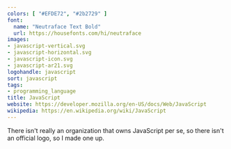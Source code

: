```yaml
---
colors: [ "#EFDE72", "#2b2729" ]
font:
  name: "Neutraface Text Bold"
  url: https://housefonts.com/hi/neutraface
images:
- javascript-vertical.svg
- javascript-horizontal.svg
- javascript-icon.svg
- javascript-ar21.svg
logohandle: javascript
sort: javascript
tags:
- programming_language
title: JavaScript
website: https://developer.mozilla.org/en-US/docs/Web/JavaScript
wikipedia: https://en.wikipedia.org/wiki/JavaScript
---
```


There isn't really an organization that owns JavaScript per se, so there isn't an official logo, so I made one up.
